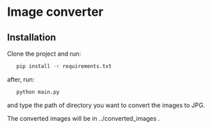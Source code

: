 # Image converter


## Installation

Clone the project and run:

```bash
   pip install -r requirements.txt 
```
after, run:

```bash
   python main.py 
```

and type the path of directory you want to convert the images to JPG.

The converted images will be in ../converted_images .

    